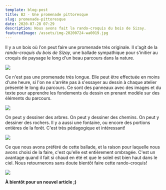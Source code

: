 ```yaml
---
template: blog-post
title: B2 - Une promenade pittoresque
slug: promenade-pittoresque
date: 2020-07-28 07:29
description: Nous avons fait la rando-croquis du bois de Sizay.
featuredImage: /assets/img-20200724-wa0019.jpg
---
```

Il y a un bois où l'on peut faire une promenade très originale. Il s'agit de la *rando-croquis du bois de Sizay*, une ballade sympathique pour s'initier au croquis de paysage le long d'un beau parcours dans la nature.

![](/assets/img-20200724-wa0010.jpg)

Ce n'est pas une promenade très longue. Elle peut être effectuée en moins d'une heure, si l'on ne s'arrête pas à s'essayer au dessin à chaque atelier présenté le long du parcours. Ce sont des panneaux avec des images et du texte pour apprendre les fondements du dessin en prenant modèle sur des éléments du parcours.

![](/assets/img-20200724-wa00162.jpg)

On peut y dessiner des arbres. On peut y dessiner des chemins. On peut y dessiner des rochers. Il y a aussi une fontaine, ou encore des portions entières de la forêt. C'est très pédagogique et intéressant!

![](/assets/img-20200724-wa00163.jpg)

Ce que nous avons préféré de cette ballade, et la raison pour laquelle nous avons choisi de la faire, c'est qu'elle est entièrement ombragée. C'est un avantage quand il fait si chaud en été et que le soleil est bien haut dans le ciel. Nous retournerons sans doute bientôt faire cette rando-croquis!

![](/assets/img-20200724-wa0011.jpg)

**À bientôt pour un nouvel article ;)**